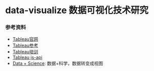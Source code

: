 # data-visualize 数据可视化技术研究

### 参考资料 
* [Tableau官网](https://www.tableau.com/zh-cn)
* [Tableau参考](http://www.dataplusscience.com/TableauReferenceGuide/index.html)  
* [Tableau培训](https://www.tableau.com/zh-cn/learn/training/20203)  
* [Tableau js-api](https://github.com/dirkliu)  
* [Data + Science](https://www.dataplusscience.com/services.html): 数据+科学，数据转变成视图
